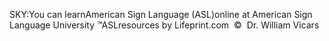 SKY:You can learnAmerican Sign Language (ASL)online at American Sign Language University ™ASLresources by Lifeprint.com  ©  Dr. William Vicars
